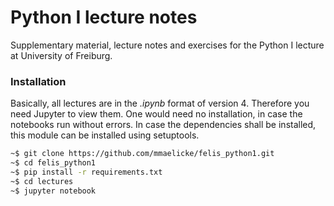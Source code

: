 # Python I lecture notes
Supplementary material, lecture notes and exercises for the Python I lecture at 
University of Freiburg.

### Installation
Basically, all lectures are in the *.ipynb* format of version 4. Therefore you need 
Jupyter to view them. One would need no installation, in case the notebooks run without 
errors. In case the dependencies shall be installed, this module can be installed using 
setuptools.

```bash
~$ git clone https://github.com/mmaelicke/felis_python1.git
~$ cd felis_python1
~$ pip install -r requirements.txt
~$ cd lectures
~$ jupyter notebook
```
